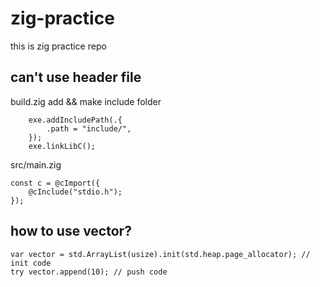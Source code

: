 # zig-practice
this is zig practice repo


## can't use header file
build.zig add && make include folder
```zig
    exe.addIncludePath(.{
        .path = "include/",
    });
    exe.linkLibC();
```
src/main.zig
```zig
const c = @cImport({
    @cInclude("stdio.h");
});
```

## how to use vector?

```zig
var vector = std.ArrayList(usize).init(std.heap.page_allocator); // init code 
try vector.append(10); // push code
